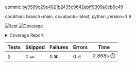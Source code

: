 commit: [be0599c29e4021b2435c9642ebff9309a0cb6c49](https://github.com/rcmdnk/s3-reader/tree/be0599c29e4021b2435c9642ebff9309a0cb6c49)

condition: branch=main, os=ubuntu-latest, python_version=3.9

[![test](https://github.com/rcmdnk/s3-reader/actions/workflows/test.yml/badge.svg)](https://github.com/rcmdnk/s3-reader/actions/runs/12125527542)
<a href="https://github.com/rcmdnk/s3-reader/blob/be0599c29e4021b2435c9642ebff9309a0cb6c49/README.md"><img alt="Coverage" src="https://img.shields.io/badge/Coverage-35%25-red.svg" /></a><details><summary>Coverage Report </summary><table><tr><th>File</th><th>Stmts</th><th>Miss</th><th>Cover</th><th>Missing</th></tr><tbody><tr><td colspan="5"><b>src/s3_reader</b></td></tr><tr><td>&nbsp; &nbsp;<a href="https://github.com/rcmdnk/s3-reader/blob/be0599c29e4021b2435c9642ebff9309a0cb6c49/src/s3_reader/file.py">file.py</a></td><td>91</td><td>62</td><td>32%</td><td><a href="https://github.com/rcmdnk/s3-reader/blob/be0599c29e4021b2435c9642ebff9309a0cb6c49/src/s3_reader/file.py#L59-L62">59&ndash;62</a>, <a href="https://github.com/rcmdnk/s3-reader/blob/be0599c29e4021b2435c9642ebff9309a0cb6c49/src/s3_reader/file.py#L65">65</a>, <a href="https://github.com/rcmdnk/s3-reader/blob/be0599c29e4021b2435c9642ebff9309a0cb6c49/src/s3_reader/file.py#L68-L75">68&ndash;75</a>, <a href="https://github.com/rcmdnk/s3-reader/blob/be0599c29e4021b2435c9642ebff9309a0cb6c49/src/s3_reader/file.py#L78-L80">78&ndash;80</a>, <a href="https://github.com/rcmdnk/s3-reader/blob/be0599c29e4021b2435c9642ebff9309a0cb6c49/src/s3_reader/file.py#L84-L90">84&ndash;90</a>, <a href="https://github.com/rcmdnk/s3-reader/blob/be0599c29e4021b2435c9642ebff9309a0cb6c49/src/s3_reader/file.py#L94-L98">94&ndash;98</a>, <a href="https://github.com/rcmdnk/s3-reader/blob/be0599c29e4021b2435c9642ebff9309a0cb6c49/src/s3_reader/file.py#L103-L148">103&ndash;148</a>, <a href="https://github.com/rcmdnk/s3-reader/blob/be0599c29e4021b2435c9642ebff9309a0cb6c49/src/s3_reader/file.py#L151-L164">151&ndash;164</a></td></tr><tr><td><b>TOTAL</b></td><td><b>96</b></td><td><b>62</b></td><td><b>35%</b></td><td>&nbsp;</td></tr></tbody></table></details>

| Tests | Skipped | Failures | Errors | Time |
| ----- | ------- | -------- | -------- | ------------------ |
| 2 | 0 :zzz: | 0 :x: | 0 :fire: | 0.868s :stopwatch: |

